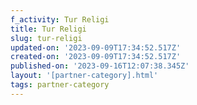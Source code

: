 ```yaml
---
f_activity: Tur Religi
title: Tur Religi
slug: tur-religi
updated-on: '2023-09-09T17:34:52.517Z'
created-on: '2023-09-09T17:34:52.517Z'
published-on: '2023-09-16T12:07:38.345Z'
layout: '[partner-category].html'
tags: partner-category
---
```



